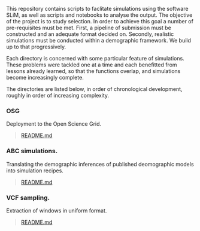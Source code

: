 
This repository contains scripts to faclitate simulations using the software SLiM, as well as scripts and notebooks to analyse the output. The objective of the project is to study selection. In order to achieve this goal a number of pre-requisites must be met. First, a pipeline of submission must be constructed and an adequate format decided on. Secondly, realistic simulations must be conducted within a demographic framework. We build up to that progressively. 

Each directory is concerned with some particular feature of simulations. These problems were tackled one at a time and each benefitted from lessons already learned, so that the functions overlap, and simulations become increasingly complete.

The directories are listed below, in order of chronological development, roughly in order of increasing complexity.

### OSG

Deployment to the Open Science Grid.

> [README.md](OSG/)


### ABC simulations.
Translating the demographic inferences of published deomographic models into simulation recipes.

> [README.md](/Bash)


### VCF sampling.

Extraction of windows in uniform format.

> [README.md](VCF_sample/)


